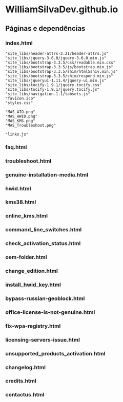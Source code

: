 # WilliamSilvaDev.github.io
  ## Páginas e dependências
   ### index.html
    "site_libs/header-attrs-2.21/header-attrs.js"
    "site_libs/jquery-3.6.0/jquery-3.6.0.min.js"
    "site_libs/bootstrap-3.3.5/css/readable.min.css"
    "site_libs/bootstrap-3.3.5/js/bootstrap.min.js"
    "site_libs/bootstrap-3.3.5/shim/html5shiv.min.js"
    "site_libs/bootstrap-3.3.5/shim/respond.min.js"
    "site_libs/jqueryui-1.11.4/jquery-ui.min.js"
    "site_libs/tocify-1.9.1/jquery.tocify.css"
    "site_libs/tocify-1.9.1/jquery.tocify.js"
    "site_libs/navigation-1.1/tabsets.js"
    "favicon.ico"
    "styles.css"
    
    "MAS_AIO.png"
    "MAS_HWID.png"
    "MAS_KMS.png"
    "MAS_Troubleshoot.png"

    "links.js"

### faq.html
### troubleshoot.html
### genuine-installation-media.html
### hwid.html
### kms38.html
### online_kms.html
### command_line_switches.html
### check_activation_status.html
### oem-folder.html
### change_edition.html
### install_hwid_key.html
### bypass-russian-geoblock.html
### office-license-is-not-genuine.html
### fix-wpa-registry.html
### licensing-servers-issue.html
### unsupported_products_activation.html
### changelog.html
### credits.html
### contactus.html

    
